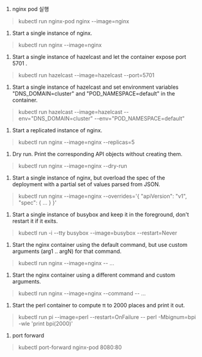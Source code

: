 1. nginx pod 실행
> kubectl run nginx-pod nginx --image=nginx

1. Start a single instance of nginx.
> kubectl run nginx --image=nginx

1. Start a single instance of hazelcast and let the container expose port 5701 .
> kubectl run hazelcast --image=hazelcast --port=5701

1. Start a single instance of hazelcast and set environment variables "DNS_DOMAIN=cluster" and "POD_NAMESPACE=default" in the container.
> kubectl run hazelcast --image=hazelcast --env="DNS_DOMAIN=cluster" --env="POD_NAMESPACE=default"

1. Start a replicated instance of nginx.
> kubectl run nginx --image=nginx --replicas=5

1. Dry run. Print the corresponding API objects without creating them.
> kubectl run nginx --image=nginx --dry-run

1. Start a single instance of nginx, but overload the spec of the deployment with a partial set of values parsed from JSON.
> kubectl run nginx --image=nginx --overrides='{ "apiVersion": "v1", "spec": { ... } }'

1. Start a single instance of busybox and keep it in the foreground, don't restart it if it exits.
> kubectl run -i --tty busybox --image=busybox --restart=Never

1. Start the nginx container using the default command, but use custom arguments (arg1 .. argN) for that command.
> kubectl run nginx --image=nginx -- <arg1> <arg2> ... <argN>

1. Start the nginx container using a different command and custom arguments.
> kubectl run nginx --image=nginx --command -- <cmd> <arg1> ... <argN>

1. Start the perl container to compute π to 2000 places and print it out.
> kubectl run pi --image=perl --restart=OnFailure -- perl -Mbignum=bpi -wle 'print bpi(2000)'

1. port forward
>kubectl port-forward nginx-pod 8080:80